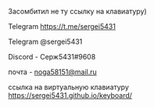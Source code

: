Засомбитил не ту ссылку на клавиатуру)

Telegram  https://t.me/sergei5431

Telegram  @sergei5431

Discord -  Серж5431#9608

почта -  noga58151@mail.ru

ссылка на виртуальную клавиатуру  https://sergei5431.github.io/keyboard/
